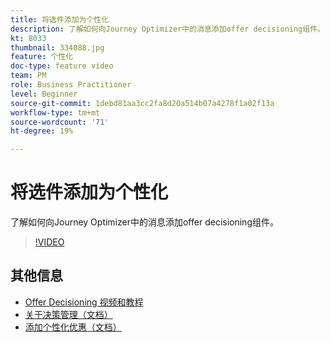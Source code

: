 ```yaml
---
title: 将选件添加为个性化
description: 了解如何向Journey Optimizer中的消息添加offer decisioning组件。
kt: 8033
thumbnail: 334088.jpg
feature: 个性化
doc-type: feature video
team: PM
role: Business Practitioner
level: Beginner
source-git-commit: 1debd81aa3cc2fa8d20a514b07a4278f1a02f13a
workflow-type: tm+mt
source-wordcount: '71'
ht-degree: 19%

---
```



# 将选件添加为个性化

了解如何向Journey Optimizer中的消息添加offer decisioning组件。

>[!VIDEO](https://video.tv.adobe.com/v/334088?quality=12)

## 其他信息

* [Offer Decisioning 视频和教程](https://experienceleague.adobe.com/docs/offer-decisioning-learn/tutorials/overview.html?lang=zh-Hans)
* [关于决策管理（文档）](https://experienceleague.adobe.com/docs/journey-optimizer/using/offer-decisioniong/get-started/starting-offer-decisioning.html)
* [添加个性化优惠（文档）](https://experienceleague.adobe.com/docs/journey-optimizer/using/create-messages/deliver-personalized-offers.html)
